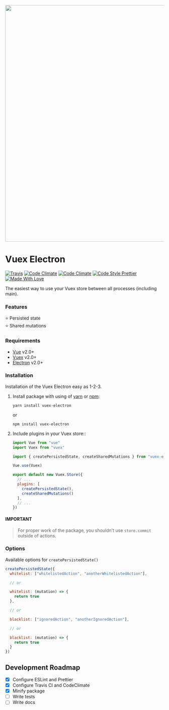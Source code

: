 <p align="center">
  <img width="750" src="https://user-images.githubusercontent.com/678665/45566726-404d9e80-b860-11e8-94b6-527dfcc3b3b3.png">
</p>

# Vuex Electron

[![Travis](https://img.shields.io/travis/com/vue-electron/vuex-electron.svg?style=flat-square)](https://travis-ci.com/vue-electron/vuex-electron)
[![Code Climate](https://img.shields.io/codeclimate/maintainability/vue-electron/vuex-electron.svg?style=flat-square)](https://codeclimate.com/github/vue-electron/vuex-electron)
[![Code Climate](https://img.shields.io/codeclimate/coverage/vue-electron/vuex-electron.svg?style=flat-square)](https://codeclimate.com/github/vue-electron/vuex-electron)
[![Code Style Prettier](https://img.shields.io/badge/code%20style-prettier-brightgreen.svg?style=flat-square)](https://github.com/prettier/prettier)
[![Made With Love](https://img.shields.io/badge/made%20with-love-brightgreen.svg?style=flat-square)](https://github.com/MrEmelianenko)

The easiest way to use your Vuex store between all processes (including main).

### Features

:star: Persisted state  
:star: Shared mutations

### Requirements

- [Vue](https://github.com/vuejs/vue) v2.0+
- [Vuex](https://github.com/vuejs/vuex) v2.0+
- [Electron](https://github.com/electron/electron) v2.0+

### Installation

Installation of the Vuex Electron easy as 1-2-3.

1. Install package with using of [yarn](https://github.com/yarnpkg/yarn) or [npm](https://github.com/npm/cli):

    ```
    yarn install vuex-electron
    ```

    or

    ```
    npm install vuex-electron
    ```

2. Include plugins in your Vuex store::

    ```javascript
    import Vue from "vue"
    import Vuex from "vuex"

    import { createPersistedState, createSharedMutations } from "vuex-electron"

    Vue.use(Vuex)

    export default new Vuex.Store({
      // ...
      plugins: [
        createPersistedState(),
        createSharedMutations()
      ],
      // ...
    })
    ```

#### IMPORTANT

> For proper work of the package, you shouldn't use `store.commit` outside of actions.

### Options

Available options for `createPersistedState()`

```javascript
createPersistedState({
  whitelist: ["whitelistedAction", "anotherWhitelistedAction"],

  // or

  whitelist: (mutation) => {
    return true
  },

  // or

  blacklist: ["ignoredAction", "anotherIgnoredAction"],

  // or

  blacklist: (mutation) => {
    return true
  }
})
```

## Development Roadmap

- [x] Configure ESLint and Prettier
- [x] Configure Travis CI and CodeClimate
- [x] Minify package
- [ ] Write tests
- [ ] Write docs
